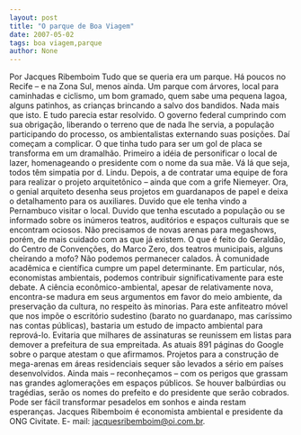 ```yaml
---
layout: post
title: "O parque de Boa Viagem"
date: 2007-05-02
tags: boa viagem,parque
author: None
---
```


Por Jacques Ribemboim 
Tudo que se queria era um parque. Há poucos no Recife – e na Zona Sul, menos ainda. Um parque com árvores, local para caminhadas e ciclismo, um bom gramado, quem sabe uma pequena lagoa, alguns patinhos, as crianças brincando a salvo dos bandidos. Nada mais que isto. 
E tudo parecia estar resolvido. O governo federal cumprindo com sua obrigação, liberando o terreno que de nada lhe servia, a população participando do processo, os ambientalistas externando suas posições. 
Daí começam a complicar. O que tinha tudo para ser um gol de placa se transforma em um dramalhão. Primeiro a idéia de personificar o local de lazer, homenageando o presidente com o nome da sua mãe. Vá lá que seja, todos têm simpatia por d. Lindu. Depois, a de contratar uma equipe de fora para realizar o projeto arquitetônico – ainda que com a grife Niemeyer. Ora, o genial arquiteto desenha seus projetos em guardanapos de papel e deixa o detalhamento para os auxiliares. Duvido que ele tenha vindo a Pernambuco visitar o local. Duvido que tenha escutado a população ou se informado sobre os inúmeros teatros, auditórios e espaços culturais que se encontram ociosos. Não precisamos de novas arenas para megashows, porém, de mais cuidado com as que já existem. O que é feito do Geraldão, do Centro de Convenções, do Marco Zero, dos teatros municipais, alguns cheirando a mofo? 
Não podemos permanecer calados. À comunidade acadêmica e científica cumpre um papel determinante. Em particular, nós, economistas ambientais, podemos contribuir significativamente para este debate. A ciência econômico-ambiental, apesar de relativamente nova, encontra-se madura em seus argumentos em favor do meio ambiente, da preservação da cultura, no respeito às minorias. 
Para este anfiteatro móvel que nos impõe o escritório sudestino (barato no guardanapo, mas caríssimo nas contas públicas), bastaria um estudo de impacto ambiental para reprová-lo. Evitaria que milhares de assinaturas se reunissem em listas para demover a prefeitura de sua empreitada. As atuais 891 páginas do Google sobre o parque atestam o que afirmamos. 
Projetos para a construção de mega-arenas em áreas residenciais sequer são levados a sério em países desenvolvidos. Ainda mais – reconheçamos – com os perigos que grassam nas grandes aglomerações em espaços públicos. Se houver balbúrdias ou tragédias, serão os nomes do prefeito e do presidente que serão cobrados. 
Pode ser fácil transformar pesadelos em sonhos e ainda restam esperanças. 
Jacques Ribemboim é economista ambiental e presidente da ONG Civitate. E- mail: jacquesribemboim@oi.com.br.  